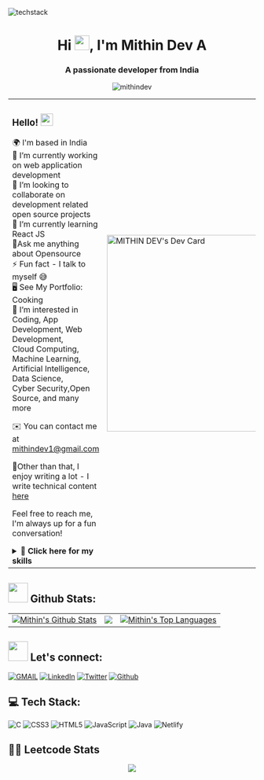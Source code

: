 ![techstack](https://user-images.githubusercontent.com/52347812/137624699-ce6bb7ee-eb84-46f1-ac69-c4b78b22db90.png)

<h1 align="center">Hi <img src="https://media.giphy.com/media/hvRJCLFzcasrR4ia7z/giphy.gif" width="30px">, I'm Mithin Dev A</h1>
<h3 align="center">A passionate developer from India</h3>

<p align="center"> <img src="https://komarev.com/ghpvc/?username=mithindev&label=Profile%20views&color=0e75b6&style=flat" alt="mithindev" /> </p>


<table>
  <tr>
    <td>
<h3>Hello! <img src="https://media.giphy.com/media/hvRJCLFzcasrR4ia7z/giphy.gif" width="25px"></h3>
🌍  I'm based in India <br> 🔭 I’m currently working on web application development<br>👯 I’m looking to collaborate on development related open source projects<br>🌱 I’m currently learning React JS<br>💬Ask me anything about Opensource<br>⚡ Fun fact - I talk to myself 😅 <br>🖥️ See My Portfolio: Cooking <br>🌱 I’m interested in Coding, App Development, Web Development,<br> Cloud Computing, Machine Learning, Artificial Intelligence, Data Science, <br>Cyber Security,Open Source, and many more<br>

✉️  You can contact me at [mithindev1@gmail.com](mailto:mithindev1@gmail.com) 

📝Other than that, I enjoy writing a lot - I write technical content [here](https://mithin.hashnode.dev)

Feel free to reach me, I'm always up for a fun conversation!

<details>
    <summary> 💪 <b> Click here for my skills </b></summary>

<br />
    
Languages:

<p>
    <a><img src="https://img.shields.io/badge/java-14354C?style=for-the-badge&logo=java&logoColor=white" /></a>
    <a><img src="https://img.shields.io/badge/JavaScript-323330?style=for-the-badge&logo=javascript&logoColor=F7DF1E" /></a>
    <a><img src="https://img.shields.io/badge/C-777BB4?style=for-the-badge&logo=C&logoColor=white" /><a>
    <a><img src="https://img.shields.io/badge/Matlab-000000?style=for-the-badge&logo=matlab&logoColor=white" /></a>
</p>

Backend frameworks:

<p>
    <a><img src="https://img.shields.io/badge/Node.js-339933?style=for-the-badge&logo=nodedotjs&logoColor=white" /></a>

</p>

Frontend frameworks:

<p>
    <a><img src="https://img.shields.io/badge/React-20232A?style=for-the-badge&logo=react&logoColor=61DAFB" /><a>
</p>
        
Databases:
<p>
    <a><img src="https://img.shields.io/badge/MySQL-005C84?style=for-the-badge&logo=mysql&logoColor=white" /><a>
</p>
</details>
    </td>
    <td>
      <a href="https://app.daily.dev/mithindev"><img src="https://api.daily.dev/devcards/91961cb74dcd470b9b4e94bd643cefa8.png?r=igy" width="400" alt="MITHIN DEV's Dev Card"/></a>
    </td>
  </tr>
</table>

## <img src="https://media.giphy.com/media/ZCN6F3FAkwsyOGU2RS/giphy.gif" width="40"> **Github Stats:**
<table>
  <tr>
    <td>
      <a href="https://github.com/mithindev"><img alt="Mithin's Github Stats" src="https://github-readme-stats.vercel.app/api?username=mithindev&show_icons=true&count_private=true&theme=react&hide_border=true&bg_color=1d2a3a" /></a>
    </td>
    <td>
      <a href="http://www.github.com/mithindev"><img src="https://github-readme-streak-stats.herokuapp.com/?user=mithindev&stroke=ffffff&background=1d2a3a&ring=5BCDEC&fire=5BCDEC&currStreakNum=ffffff&currStreakLabel=5BCDEC&sideNums=ffffff&sideLabels=ffffff&dates=ffffff&hide_border=true" /></a>
    </td>
    <td>
      <a href="https://github.com/mithindev"><img alt="Mithin's Top Languages" src="https://github-readme-stats.vercel.app/api/top-langs/?username=mithindev&langs_count=8&count_private=true&layout=compact&theme=react&hide_border=true&bg_color=1d2a3a"/></a>
    </td>
  <tr>
</table>


## <img src="https://media.giphy.com/media/LnQjpWaON8nhr21vNW/giphy.gif" width="40"> **Let's connect:** ️
[![GMAIL](https://img.shields.io/badge/Gmail-D14836?style=for-the-badge&logo=gmail&logoColor=white)](mailto:mithindev1@gmail.com)
[![LinkedIn](https://img.shields.io/badge/-LinkedIn-0077B5?style=for-the-badge&logo=LinkedIn&logoColor=white)](https://www.linkedin.com/in/mithin-dev-a-397983247/)
[![Twitter](https://img.shields.io/badge/-Twitter-1DA1F2?style=for-the-badge&logo=Twitter&logoColor=white)](https://twitter.com/MithinDev)
[![Github](https://img.shields.io/badge/-Github-181717?style=for-the-badge&logo=Github&logoColor=white)](https://github.com/mithindev)


## 💻 Tech Stack:
![C](https://img.shields.io/badge/c-%2300599C.svg?style=for-the-badge&logo=c&logoColor=white) ![CSS3](https://img.shields.io/badge/css3-%231572B6.svg?style=for-the-badge&logo=css3&logoColor=white) ![HTML5](https://img.shields.io/badge/html5-%23E34F26.svg?style=for-the-badge&logo=html5&logoColor=white) ![JavaScript](https://img.shields.io/badge/javascript-%23323330.svg?style=for-the-badge&logo=javascript&logoColor=%23F7DF1E) ![Java](https://img.shields.io/badge/java-%23ED8B00.svg?style=for-the-badge&logo=java&logoColor=white) ![Netlify](https://img.shields.io/badge/netlify-%23000000.svg?style=for-the-badge&logo=netlify&logoColor=#00C7B7) 


## 🧑‍💻 Leetcode Stats
<p align="center">
  <img align="center" src="https://leetcard.jacoblin.cool/mithindev?theme=unicorn"/>
</p>




